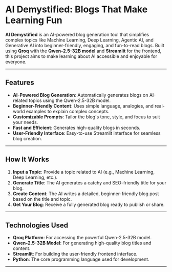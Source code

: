 # AI Demystified: Blogs That Make Learning Fun



**AI Demystified** is an AI-powered blog generation tool that simplifies complex topics like Machine Learning, Deep Learning, Agentic AI, and Generative AI into beginner-friendly, engaging, and fun-to-read blogs. Built using **Qroq** with the **Qwen-2.5-32B model** and **Streamlit** for the frontend, this project aims to make learning about AI accessible and enjoyable for everyone.

---

## Features

- **AI-Powered Blog Generation**: Automatically generates blogs on AI-related topics using the Qwen-2.5-32B model.
- **Beginner-Friendly Content**: Uses simple language, analogies, and real-world examples to explain complex concepts.
- **Customizable Prompts**: Tailor the blog's tone, style, and focus to suit your needs.
- **Fast and Efficient**: Generates high-quality blogs in seconds.
- **User-Friendly Interface**: Easy-to-use Streamlit interface for seamless blog creation.

---

## How It Works

1. **Input a Topic**: Provide a topic related to AI (e.g., Machine Learning, Deep Learning, etc.).
2. **Generate Title**: The AI generates a catchy and SEO-friendly title for your blog.
3. **Create Content**: The AI writes a detailed, beginner-friendly blog post based on the title and topic.
4. **Get Your Blog**: Receive a fully generated blog ready to publish or share.

---

## Technologies Used

- **Qroq Platform**: For accessing the powerful Qwen-2.5-32B model.
- **Qwen-2.5-32B Model**: For generating high-quality blog titles and content.
- **Streamlit**: For building the user-friendly frontend interface.
- **Python**: The core programming language used for development.

---

